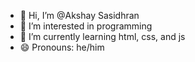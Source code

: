 - 👋 Hi, I’m @Akshay Sasidhran
- 👀 I’m interested in programming 
- 🌱 I’m currently learning html, css, and js
- 😄 Pronouns: he/him

<!---
AkshaySasidhran49/AkshaySasidhran49 is a ✨ special ✨ repository because its `README.md` (this file) appears on your GitHub profile.
You can click the Preview link to take a look at your changes.
--->

